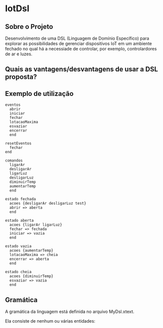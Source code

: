 # IotDsl

## Sobre o Projeto

Desenvolvimento de uma DSL (Linguagem de Domínio Específico) para explorar as possibilidades de gerenciar dispositivos IoT em um ambiente fechado no qual há a necessiade de controlar, por exemplo, controlardores de ar e luzes.

## Quais as vantagens/desvantagens de usar a DSL proposta?

## Exemplo de utilização


```
eventos
  abrir  
  iniciar
  fechar
  lotacaoMaxima 
  esvaziar 
  encerrar 
  end
 
resetEventos
  fechar
end

comandos
  ligarAr 
  desligarAr 
  ligarLuz 
  desligarLuz 
  diminuirTemp 
  aumentarTemp 
  end

estado fechada
  acoes {desligarAr desligarLuz test}
  abrir => aberta
  end

estado aberta
  acoes {ligarAr ligarLuz}
  fechar => fechada
  iniciar => vazia
  end
 
estado vazia
  acoes {aumentarTemp}
  lotacaoMaxima => cheia
  encerrar => aberta
  end
 
estado cheia
  acoes {diminuirTemp}
  esvaziar => vazia
  end 
```

## Gramática

A gramática da linguagem está definida no arquivo MyDsl.xtext.

Ela consiste de nenhum ou várias entidades:
